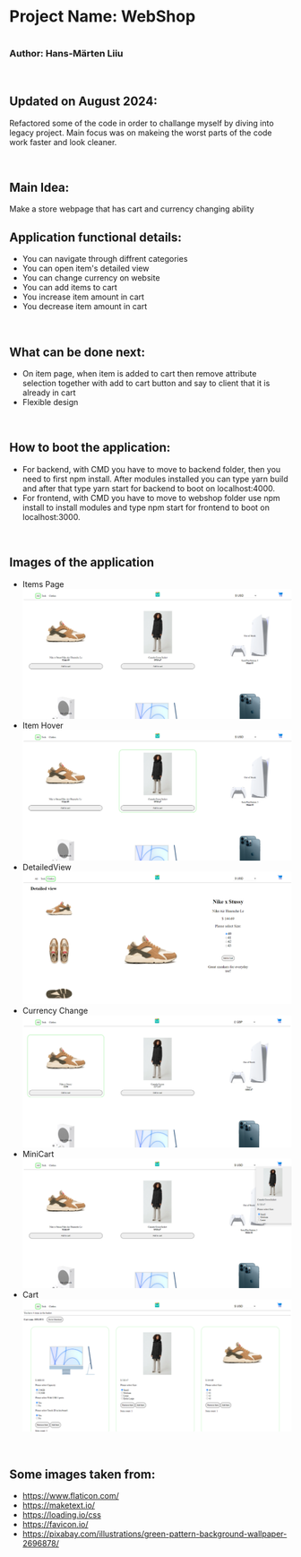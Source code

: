 # Project Name: WebShop

#

### Author: Hans-Märten Liiu

</br>

## Updated on August 2024:

Refactored some of the code in order to challange myself by diving into legacy project. Main focus was on makeing the worst parts of the code work faster and look cleaner.

</br>

## Main Idea:

Make a store webpage that has cart and currency changing ability

## Application functional details:

- You can navigate through diffrent categories
- You can open item's detailed view
- You can change currency on website
- You can add items to cart
- You increase item amount in cart
- You decrease item amount in cart

</br>

## What can be done next:

- On item page, when item is added to cart then remove attribute selection together with add to cart button and say to client that it is already in cart
- Flexible design

</br>

## How to boot the application:

- For backend, with CMD you have to move to backend folder, then you need to first npm install. After modules installed you can type yarn build and after that type yarn start for backend to boot on localhost:4000.
- For frontend, with CMD you have to move to webshop folder use npm install to install modules and type npm start for frontend to boot on localhost:3000.

</br>

## Images of the application

- Items Page
  ![Source code](pictures/ItemList.PNG)
- Item Hover
  ![Source code](pictures/ItemHover.png)
- DetailedView
  ![Source code](pictures/DetailedView.PNG)
- Currency Change
  ![Source code](pictures/CurrencyChange.PNG)
- MiniCart
  ![Source code](pictures/MiniCart.png)
- Cart
  ![Source code](pictures/Cart.PNG)

</br>

## Some images taken from:

- https://www.flaticon.com/
- https://maketext.io/
- https://loading.io/css
- https://favicon.io/
- https://pixabay.com/illustrations/green-pattern-background-wallpaper-2696878/
